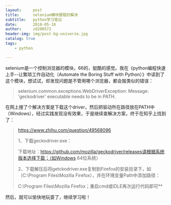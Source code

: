 ```yaml
---
layout:     post
title:      selenium模块报错的解决
subtitle:   python学习笔记
date:       2018-05-18
author:     zd200572
header-img: img/post-bg-universe.jpg
catalog: true
tags:
    - python

---
```


selenium是一个控制浏览器的模块，66的，挺酷的感觉。我在《python编程快速上手--让繁琐工作自动化（Automate the Boring Stuff with Python）》中读到了这个模块，想试试，却发现问题是不管用哪个浏览器，都会报类似的错误：

> selenium.common.exceptions.WebDriverException: Message: 'geckodriver' executable needs to be in PATH. 

在网上搜了个解决方案是下载这个driver，然后把驱动所在路径放在PATH中（Windows），经过实践发现没有效果，于是继续查解决方案，终于在知乎上找到了：

> https://www.zhihu.com/question/49568096
>
> 1、下载geckodriver.exe：
>
> 下载地址：https://github.com/mozilla/geckodriver/releases请根据系统版本选择下载；（如Windows 64位系统）
>
> 2、下载解压后将getckodriver.exe复制到Firefox的安装目录下，如（C:\Program Files\Mozilla Firefox），并在环境变量Path中添加路径：
>
> C:\Program Files\Mozilla Firefox；重启cmd或IDLE再次运行代码即可**

然后，就可以愉快地玩耍了，继续学习啦！